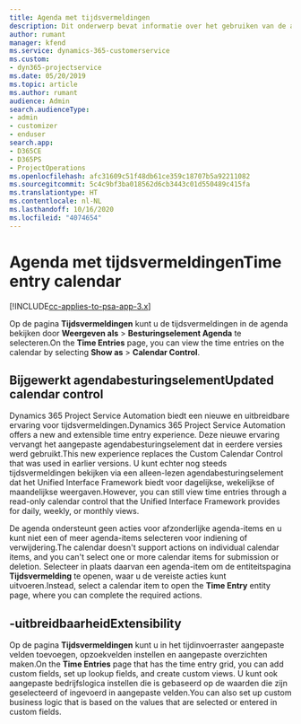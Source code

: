 ```yaml
---
title: Agenda met tijdsvermeldingen
description: Dit onderwerp bevat informatie over het gebruiken van de agenda met tijdsvermeldingen.
author: rumant
manager: kfend
ms.service: dynamics-365-customerservice
ms.custom:
- dyn365-projectservice
ms.date: 05/20/2019
ms.topic: article
ms.author: rumant
audience: Admin
search.audienceType:
- admin
- customizer
- enduser
search.app:
- D365CE
- D365PS
- ProjectOperations
ms.openlocfilehash: afc31609c51f48db61ce359c18707b5a92211082
ms.sourcegitcommit: 5c4c9bf3ba018562d6cb3443c01d550489c415fa
ms.translationtype: HT
ms.contentlocale: nl-NL
ms.lasthandoff: 10/16/2020
ms.locfileid: "4074654"
---
```

# <a name="time-entry-calendar"></a><span data-ttu-id="773ab-103">Agenda met tijdsvermeldingen</span><span class="sxs-lookup"><span data-stu-id="773ab-103">Time entry calendar</span></span>

[!INCLUDE[cc-applies-to-psa-app-3.x](../includes/cc-applies-to-psa-app-3x.md)]

<span data-ttu-id="773ab-104">Op de pagina **Tijdsvermeldingen** kunt u de tijdsvermeldingen in de agenda bekijken door **Weergeven als** \> **Besturingselement Agenda** te selecteren.</span><span class="sxs-lookup"><span data-stu-id="773ab-104">On the **Time Entries** page, you can view the time entries on the calendar by selecting **Show as** \> **Calendar Control**.</span></span>

## <a name="updated-calendar-control"></a><span data-ttu-id="773ab-105">Bijgewerkt agendabesturingselement</span><span class="sxs-lookup"><span data-stu-id="773ab-105">Updated calendar control</span></span>

<span data-ttu-id="773ab-106">Dynamics 365 Project Service Automation biedt een nieuwe en uitbreidbare ervaring voor tijdsvermeldingen.</span><span class="sxs-lookup"><span data-stu-id="773ab-106">Dynamics 365 Project Service Automation offers a new and extensible time entry experience.</span></span> <span data-ttu-id="773ab-107">Deze nieuwe ervaring vervangt het aangepaste agendabesturingselement dat in eerdere versies werd gebruikt.</span><span class="sxs-lookup"><span data-stu-id="773ab-107">This new experience replaces the Custom Calendar Control that was used in earlier versions.</span></span> <span data-ttu-id="773ab-108">U kunt echter nog steeds tijdsvermeldingen bekijken via een alleen-lezen agendabesturingselement dat het Unified Interface Framework biedt voor dagelijkse, wekelijkse of maandelijkse weergaven.</span><span class="sxs-lookup"><span data-stu-id="773ab-108">However, you can still view time entries through a read-only calendar control that the Unified Interface Framework provides for daily, weekly, or monthly views.</span></span>

<span data-ttu-id="773ab-109">De agenda ondersteunt geen acties voor afzonderlijke agenda-items en u kunt niet een of meer agenda-items selecteren voor indiening of verwijdering.</span><span class="sxs-lookup"><span data-stu-id="773ab-109">The calendar doesn't support actions on individual calendar items, and you can't select one or more calendar items for submission or deletion.</span></span> <span data-ttu-id="773ab-110">Selecteer in plaats daarvan een agenda-item om de entiteitspagina **Tijdsvermelding** te openen, waar u de vereiste acties kunt uitvoeren.</span><span class="sxs-lookup"><span data-stu-id="773ab-110">Instead, select a calendar item to open the **Time Entry** entity page, where you can complete the required actions.</span></span>

## <a name="extensibility"></a><span data-ttu-id="773ab-111">-uitbreidbaarheid</span><span class="sxs-lookup"><span data-stu-id="773ab-111">Extensibility</span></span>

<span data-ttu-id="773ab-112">Op de pagina **Tijdsvermeldingen** kunt u in het tijdinvoerraster aangepaste velden toevoegen, opzoekvelden instellen en aangepaste overzichten maken.</span><span class="sxs-lookup"><span data-stu-id="773ab-112">On the **Time Entries** page that has the time entry grid, you can add custom fields, set up lookup fields, and create custom views.</span></span> <span data-ttu-id="773ab-113">U kunt ook aangepaste bedrijfslogica instellen die is gebaseerd op de waarden die zijn geselecteerd of ingevoerd in aangepaste velden.</span><span class="sxs-lookup"><span data-stu-id="773ab-113">You can also set up custom business logic that is based on the values that are selected or entered in custom fields.</span></span>
